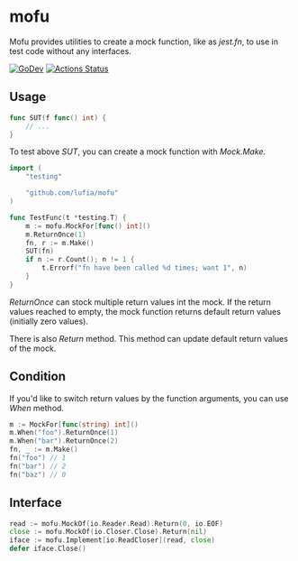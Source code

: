 # mofu

Mofu provides utilities to create a mock function, like as *jest.fn*, to use in test code without any interfaces.

[![GoDev][godev-image]][godev-url]
[![Actions Status][actions-image]][actions-url]

## Usage

```go
func SUT(f func() int) {
	// ...
}
```

To test above *SUT*, you can create a mock function with *Mock.Make*.

```go
import (
	"testing"

	"github.com/lufia/mofu"
)

func TestFunc(t *testing.T) {
	m := mofu.MockFor[func() int]()
	m.ReturnOnce(1)
	fn, r := m.Make()
	SUT(fn)
	if n := r.Count(); n != 1 {
		t.Errorf("fn have been called %d times; want 1", n)
	}
}
```

*ReturnOnce* can stock multiple return values int the mock. If the return values reached to empty, the mock function returns default return values (initially zero values).

There is also *Return* method. This method can update default return values of the mock.

## Condition

If you'd like to switch return values by the function arguments, you can use *When* method.

```go
m := MockFor[func(string) int]()
m.When("foo").ReturnOnce(1)
m.When("bar").ReturnOnce(2)
fn, _ := m.Make()
fn("foo") // 1
fn("bar") // 2
fn("baz") // 0
```

## Interface

```go
read := mofu.MockOf(io.Reader.Read).Return(0, io.EOF)
close := mofu.MockOf(io.Closer.Close).Return(nil)
iface := mofu.Implement[io.ReadCloser](read, close)
defer iface.Close()
```

[godev-image]: https://pkg.go.dev/badge/github.com/lufia/mofu
[godev-url]: https://pkg.go.dev/github.com/lufia/mofu
[actions-image]: https://github.com/lufia/mofu/actions/workflows/test.yml/badge.svg
[actions-url]: https://github.com/lufia/mofu/actions/workflow/test.yml
